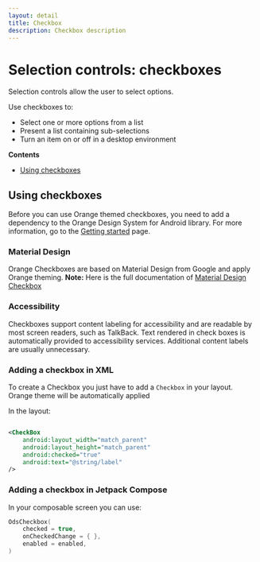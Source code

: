 ```yaml
---
layout: detail
title: Checkbox
description: Checkbox description
---
```


# Selection controls: checkboxes

Selection controls allow the user to select options.

Use checkboxes to:

* Select one or more options from a list
* Present a list containing sub-selections
* Turn an item on or off in a desktop environment

**Contents**

* [Using checkboxes](#using-checkboxes)

## Using checkboxes

Before you can use Orange themed checkboxes, you need to add a dependency to the Orange Design
System for Android library. For more information, go to the
[Getting started](../getting-started.md) page.

### Material Design

Orange Checkboxes are based on Material Design from Google and apply Orange theming.
**Note:** Here is the full documentation
of [Material Design Checkbox](https://material.io/components/checkboxes/)

### Accessibility

Checkboxes support content labeling for accessibility and are readable by most screen readers, such
as TalkBack. Text rendered in check boxes is automatically provided to accessibility services.
Additional content labels are usually unnecessary.

### Adding a checkbox in XML

To create a Checkbox you just have to add a `Checkbox` in your layout. Orange theme will be
automatically applied

In the layout:

```xml

<CheckBox 
    android:layout_width="match_parent" 
    android:layout_height="match_parent"
    android:checked="true"
    android:text="@string/label"
/>
```

### Adding a checkbox in Jetpack Compose

In your composable screen you can use:

```kotlin
OdsCheckbox(
    checked = true,
    onCheckedChange = { },
    enabled = enabled,
)
```
